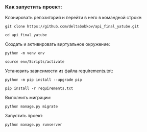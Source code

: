 ### Как запустить проект:

Клонировать репозиторий и перейти в него в командной строке:

```
git clone https://github.com/deltabobkov/api_final_yatube.git

```

```
cd api_final_yatube
```

Cоздать и активировать виртуальное окружение:

```
python -m venv env
```

```
source env/Scripts/activate
```

Установить зависимости из файла requirements.txt:

```
python -m pip install --upgrade pip
```

```
pip install -r requirements.txt
```

Выполнить миграции:

```
python manage.py migrate
```

Запустить проект:

```
python manage.py runserver
```
